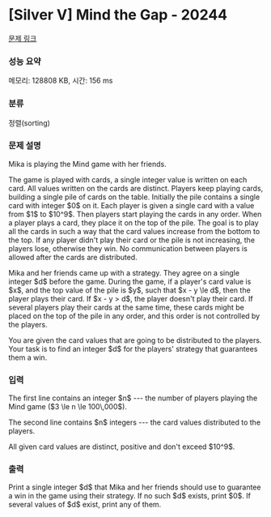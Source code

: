 # [Silver V] Mind the Gap - 20244 

[문제 링크](https://www.acmicpc.net/problem/20244) 

### 성능 요약

메모리: 128808 KB, 시간: 156 ms

### 분류

정렬(sorting)

### 문제 설명

<p>Mika is playing the Mind game with her friends. </p>

<p>The game is played with cards, a single integer value is written on each card. All values written on the cards are distinct. Players keep playing cards, building a single pile of cards on the table. Initially the pile contains a single card with integer $0$ on it. Each player is given a single card with a value from $1$ to $10^9$. Then players start playing the cards in any order. When a player plays a card, they place it on the top of the pile. The goal is to play all the cards in such a way that the card values increase from the bottom to the top. If any player didn't play their card or the pile is not increasing, the players lose, otherwise they win. No communication between players is allowed after the cards are distributed.</p>

<p>Mika and her friends came up with a strategy. They agree on a single integer $d$ before the game. During the game, if a player's card value is $x$, and the top value of the pile is $y$, such that $x - y \le d$, then the player plays their card. If $x - y > d$, the player doesn't play their card. If several players play their cards at the same time, these cards might be placed on the top of the pile in any order, and this order is not controlled by the players.</p>

<p>You are given the card values that are going to be distributed to the players. Your task is to find an integer $d$ for the players' strategy that guarantees them a win.</p>

### 입력 

 <p>The first line contains an integer $n$ --- the number of players playing the Mind game ($3 \le n \le 100\,000$).</p>

<p>The second line contains $n$ integers --- the card values distributed to the players.</p>

<p>All given card values are distinct, positive and don't exceed $10^9$.</p>

### 출력 

 <p>Print a single integer $d$ that Mika and her friends should use to guarantee a win in the game using their strategy. If no such $d$ exists, print $0$. If several values of $d$ exist, print any of them.</p>

